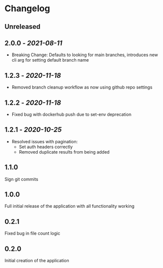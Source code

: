# Changelog

## Unreleased

## 2.0.0 - *2021-08-11*

- Breaking Change: Defaults to looking for main branches, introduces new cli arg for setting default branch name

## 1.2.3 - *2020-11-18*

- Removed branch cleanup workflow as now using github repo settings

## 1.2.2 - *2020-11-18*

- Fixed bug with dockerhub push due to set-env deprecation

## 1.2.1 - *2020-10-25*

- Resolved issues with pagination:
  - Set auth headers correctly
  - Removed duplicate results from being added

## 1.1.0

Sign git commits

## 1.0.0

Full initial release of the application with all functionality working

## 0.2.1

Fixed bug in file count logic

## 0.2.0

Initial creation of the application
